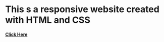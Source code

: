 <h1> This s a responsive website created with HTML and CSS</h1>
<h4><a href="https://abhinavhh.github.io/front_end/responsive web">Click Here</a></h4>
